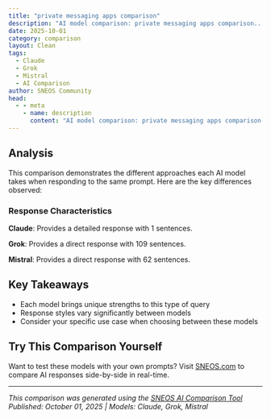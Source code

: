 ```yaml
---
title: "private messaging apps comparison"
description: "AI model comparison: private messaging apps comparison..."
date: 2025-10-01
category: comparison
layout: Clean
tags:
  - Claude
  - Grok
  - Mistral
  - AI Comparison
author: SNEOS Community
head:
  - - meta
    - name: description
      content: "AI model comparison: private messaging apps comparison..."
---
```


<ChatComparison
  title="private messaging apps comparison"
  prompt="private messaging apps comparison"
  :responses='{
    "Claude": "Here\u0027s a comprehensive comparison of popular private messaging apps based on security, features, and usability:\n\n## **Most Secure Options**\n\n### **Signal**\n- **Encryption**: End-to-end by default, open-source protocol\n- **Privacy**: No metadata collection, disappearing messages\n- **Features**: Voice/video calls, groups, file sharing\n- **Best for**: Maximum privacy-focused users\n\n### **Threema**\n- **Encryption**: End-to-end, no phone number required\n- **Privacy**: Anonymous registration, Swiss-based\n- **Features**: Polls, file sharing, voice messages\n- **Best for**: Complete anonymity\n\n## **Mainstream Options**\n\n### **WhatsApp**\n- **Encryption**: End-to-end (uses Signal protocol)\n- **Privacy**: Owned by Meta, collects some metadata\n- **Features**: Large file sharing, business features, web app\n- **Best for**: Wide user base, family/friends\n\n### **Telegram**\n- **Encryption**: Optional \u0022Secret Chats\u0022 only\n- **Privacy**: Cloud-based, stores regular messages\n- **Features**: Large groups (200k), channels, bots, file sharing up to 2GB\n- **Best for**: Large groups, file sharing\n\n### **iMessage**\n- **Encryption**: End-to-end between Apple devices\n- **Privacy**: Apple\u0027s privacy policy applies\n- **Features**: Rich media, games, app integration\n- **Best for**: Apple ecosystem users\n\n## **Other Notable Options**\n\n### **Element (Matrix)**\n- **Encryption**: End-to-end, decentralized\n- **Privacy**: Self-hostable, open source\n- **Features**: Communities, voice/video, file sharing\n- **Best for**: Tech-savvy users wanting decentralization\n\n### **Wickr Me**\n- **Encryption**: End-to-end, military-grade\n- **Privacy**: No personal info required\n- **Features**: Self-destructing messages, secure file transfer\n- **Best for**: High-security needs\n\n## **Quick Comparison Table**\n\n| App | Security | Privacy | Ease of Use | User Base |\n|-----|----------|---------|-------------|-----------|\n| Signal | \u2B50\u2B50\u2B50\u2B50\u2B50 | \u2B50\u2B50\u2B50\u2B50\u2B50 | \u2B50\u2B50\u2B50\u2B50 | \u2B50\u2B50\u2B50 |\n| Threema | \u2B50\u2B50\u2B50\u2B50\u2B50 | \u2B50\u2B50\u2B50\u2B50\u2B50 | \u2B50\u2B50\u2B50 | \u2B50\u2B50 |\n| WhatsApp | \u2B50\u2B50\u2B50\u2B50 | \u2B50\u2B50\u2B50 | \u2B50\u2B50\u2B50\u2B50\u2B50 | \u2B50\u2B50\u2B50\u2B50\u2B50 |\n| Telegram | \u2B50\u2B50\u2B50 | \u2B50\u2B50\u2B50 | \u2B50\u2B50\u2B50\u2B50\u2B50 | \u2B50\u2B50\u2B50\u2B50 |\n| iMessage | \u2B50\u2B50\u2B50\u2B50 | \u2B50\u2B50\u2B50\u2B50 | \u2B50\u2B50\u2B50\u2B50\u2B50 | \u2B50\u2B50\u2B50 |\n\n## **Recommendations**\n\n- **For maximum security**: Signal or Threema\n- **For general use**: WhatsApp or iMessage\n- **For large groups**: Telegram\n- **For tech enthusiasts**: Element\n\nWhat specific features or security requirements are most important to you?",
    "Grok": "Private messaging apps vary widely in terms of security, features, user base, and ease of use. Below is a comparison of some of the most popular private messaging apps based on key criteria like encryption, privacy policies, features, and platform availability. This comparison includes **Signal**, **WhatsApp**, **Telegram**, **iMessage**, and **Threema** as of late 2023.\n\n---\n\n### 1. Signal\n- **Encryption**: End-to-end encryption (E2EE) for all messages, calls, and group chats by default. Open-source protocol (Signal Protocol), widely regarded as the gold standard for security.\n- **Privacy**: Collects minimal data (only phone number for registration). No ads, no trackers. Open-source code allows independent security audits.\n- **Ownership**: Non-profit (Signal Foundation), focused on privacy rather than profit.\n- **Features**:\n  - Disappearing messages.\n  - Secure voice and video calls.\n  - Group chats with E2EE.\n  - Ability to blur faces in photos before sending.\n  - No cloud backups unless manually enabled with a PIN.\n- **Platforms**: iOS, Android, Desktop (linked to mobile).\n- **User Base**: Smaller compared to WhatsApp or Telegram, but growing among privacy-conscious users.\n- **Pros**:\n  - Best-in-class security and privacy.\n  - No corporate ownership or data monetization.\n- **Cons**:\n  - Smaller user base; not everyone you know may use it.\n  - Requires a phone number for registration.\n\n---\n\n### 2. WhatsApp\n- **Encryption**: End-to-end encryption for all messages, calls, and media (based on Signal Protocol) by default since 2016.\n- **Privacy**: Owned by Meta (Facebook), which raises concerns about metadata collection. While message content is encrypted, Meta collects data like contacts, usage patterns, and device info for advertising purposes (outside the EU in some cases). EU users are better protected under GDPR.\n- **Ownership**: Meta (Facebook), a for-profit company with a history of privacy scandals.\n- **Features**:\n  - Disappearing messages.\n  - Secure voice, video, and group calls.\n  - Cloud backups (encrypted since 2021, but tied to Google Drive or iCloud, which may not be as secure).\n  - Large group support (up to 1,024 participants).\n- **Platforms**: iOS, Android, Desktop (linked to mobile).\n- **User Base**: Massive (over 2 billion users), widely used globally.\n- **Pros**:\n  - Huge user base, almost universally adopted.\n  - E2EE for all communications.\n- **Cons**:\n  - Owned by Meta, which may use metadata for other purposes.\n  - Privacy policy is less transparent compared to Signal.\n\n---\n\n### 3. Telegram\n- **Encryption**: End-to-end encryption **only for Secret Chats** (one-on-one). Regular chats and group chats are not E2EE by default; data is stored on Telegram\u2019s servers with server-side encryption.\n- **Privacy**: Collects more data than Signal (e.g., phone number, contacts, usage data). Cloud-based storage means Telegram has access to non-E2EE chat data. Offers some privacy controls (e.g., hiding phone number).\n- **Ownership**: Independent, founded by Pavel Durov, but funded through unclear means (recently introduced ads for revenue).\n- **Features**:\n  - Large groups (up to 200,000 members) and channels for broadcasts.\n  - Bots and customization options.\n  - Cloud storage for messages (accessible across devices).\n  - Disappearing messages (only in Secret Chats).\n- **Platforms**: iOS, Android, Desktop (independent of mobile).\n- **User Base**: Large (over 700 million users), popular for group communication.\n- **Pros**:\n  - Feature-rich with massive group support.\n  - Cloud syncing across devices.\n- **Cons**:\n  - E2EE not enabled by default; most chats are not fully private.\n  - Server-side storage raises privacy concerns.\n\n---\n\n### 4. iMessage (Apple)\n- **Encryption**: End-to-end encryption by default for messages sent between Apple devices. Messages to non-Apple users (SMS/MMS) are not encrypted.\n- **Privacy**: Apple claims to prioritize privacy, collecting minimal data compared to Meta or Google. However, messages are backed up to iCloud by default (unless backups are disabled or encrypted), which could be accessed if iCloud security is compromised. Apple has faced scrutiny for potential government backdoors.\n- **Ownership**: Apple, a for-profit company, though privacy is a key marketing point.\n- **Features**:\n  - Integration with Apple ecosystem (iPhone, iPad, Mac).\n  - Rich media support, animated effects, and apps.\n  - Disappearing messages not supported.\n- **Platforms**: iOS, macOS (exclusive to Apple devices).\n- **User Base**: Huge among Apple users, especially in the US.\n- **Pros**:\n  - Seamless for Apple users.\n  - Strong E2EE when messaging other Apple devices.\n- **Cons**:\n  - Not cross-platform (no Android support).\n  - No E2EE for SMS or if chatting with non-Apple users.\n  - iCloud backups could be a vulnerability.\n\n---\n\n### 5. Threema\n- **Encryption**: End-to-end encryption for all messages, calls, and group chats by default. Uses open-source NaCl cryptography library.\n- **Privacy**: Does not require a phone number or email for registration (unique ID system). Minimal data collection. Servers are hosted in Switzerland, which has strong privacy laws.\n- **Ownership**: Independent Swiss company, focused on privacy.\n- **Features**:\n  - Disappearing messages not supported.\n  - Secure calls and group chats.\n  - No cloud backups (messages stored locally).\n  - Polls and file sharing.\n- **Platforms**: iOS, Android, Desktop (linked to mobile).\n- **User Base**: Smaller, niche user base, mostly in Europe.\n- **Pros**:\n  - High privacy with no phone number requirement.\n  - Strong encryption and Swiss privacy laws.\n- **Cons**:\n  - Smaller user base.\n  - One-time purchase cost (~$5), not free.\n  - Fewer features compared to WhatsApp or Telegram.\n\n---\n\n### Summary Table\n\n| App          | E2EE by Default       | Privacy Level       | Ownership            | User Base         | Platforms                | Cost      |\n|--------------|-----------------------|---------------------|----------------------|-------------------|--------------------------|-----------|\n| **Signal**   | Yes (all chats)      | Very High           | Non-profit           | Medium            | iOS, Android, Desktop    | Free      |\n| **WhatsApp** | Yes (all chats)      | Moderate (Meta)     | Meta (Facebook)      | Very Large        | iOS, Android, Desktop    | Free      |\n| **Telegram** | No (Secret Chats only) | Moderate            | Independent          | Large             | iOS, Android, Desktop    | Free      |\n| **iMessage** | Yes (Apple-to-Apple) | High (Apple)        | Apple                | Large (Apple users) | iOS, macOS               | Free      |\n| **Threema**  | Yes (all chats)      | Very High           | Independent (Swiss)  | Small             | iOS, Android, Desktop    | ~$5 (one-time) |\n\n---\n\n### Which App Should You Choose?\n- **Best for Privacy and Security**: **Signal** or **Threema**. Signal is free and widely recommended by security experts. Threema offers similar privacy with the added benefit of no phone number requirement but at a small cost.\n- **Best for Mass Adoption**: **WhatsApp**. It\u2019s the most widely used globally, ensuring you can reach almost anyone, though privacy concerns with Meta persist.\n- **Best for Groups and Features**: **Telegram**. Great for large communities and cloud syncing, but weak on default privacy.\n- **Best for Apple Users**: **iMessage**. Seamless within the Apple ecosystem, but useless for cross-platform communication.\n- **Best for Anonymity**: **Threema**. No personal info required to sign up.\n\nEach app has trade-offs between privacy, features, and accessibility. If privacy is your top concern, prioritize Signal or Threema. If you need to communicate with a wide audience, WhatsApp or Telegram might be more practical. Always consider your specific needs, the people you communicate with, and the level of trust you place in the app\u2019s ownership and policies.",
    "Mistral": "Certainly! Here\u0027s a comparison of some popular private messaging apps based on key features such as security, user interface, and additional functionalities:\n\n### 1. **Signal**\n- **Security**: End-to-end encryption for all communications. Open-source code allows for independent verification.\n- **User Interface**: Clean and intuitive.\n- **Additional Features**: Group chats, voice and video calls, disappearing messages, screen security (prevents screenshots).\n- **Platforms**: iOS, Android, Windows, macOS, Linux.\n- **Pros**: Highly secure, open-source, no ads or trackers.\n- **Cons**: Limited user base compared to some other apps.\n\n### 2. **WhatsApp**\n- **Security**: End-to-end encryption for all communications.\n- **User Interface**: User-friendly and widely adopted.\n- **Additional Features**: Group chats, voice and video calls, status updates, disappearing messages, WhatsApp Web for desktop use.\n- **Platforms**: iOS, Android, Windows, macOS.\n- **Pros**: Large user base, widely used globally.\n- **Cons**: Owned by Meta (formerly Facebook), which raises privacy concerns for some users.\n\n### 3. **Telegram**\n- **Security**: End-to-end encryption available in \u0022Secret Chats.\u0022 Regular chats are server-client encrypted.\n- **User Interface**: Modern and feature-rich.\n- **Additional Features**: Group chats, channels, bots, self-destructing messages, cloud storage for messages.\n- **Platforms**: iOS, Android, Windows, macOS, Linux, Web.\n- **Pros**: Rich feature set, large user base, cloud storage.\n- **Cons**: End-to-end encryption is not default for all chats.\n\n### 4. **Viber**\n- **Security**: End-to-end encryption for all communications.\n- **User Interface**: Simple and straightforward.\n- **Additional Features**: Group chats, voice and video calls, stickers, disappearing messages.\n- **Platforms**: iOS, Android, Windows, macOS, Linux.\n- **Pros**: Good balance of security and features.\n- **Cons**: Smaller user base compared to WhatsApp and Telegram.\n\n### 5. **Threema**\n- **Security**: End-to-end encryption for all communications. Open-source code for independent verification.\n- **User Interface**: Clean and functional.\n- **Additional Features**: Group chats, voice and video calls, polls, anonymous usage.\n- **Platforms**: iOS, Android, Windows, macOS, Linux.\n- **Pros**: Highly secure, open-source, anonymous usage option.\n- **Cons**: Paid app, smaller user base.\n\n### 6. **Wickr**\n- **Security**: End-to-end encryption for all communications. Open-source code for independent verification.\n- **User Interface**: Professional and secure.\n- **Additional Features**: Group chats, voice and video calls, self-destructing messages, screen security.\n- **Platforms**: iOS, Android, Windows, macOS, Linux.\n- **Pros**: Highly secure, open-source, enterprise-grade features.\n- **Cons**: Smaller user base, more focused on enterprise use.\n\n### 7. **Element (formerly Riot.im)**\n- **Security**: End-to-end encryption for all communications. Open-source code for independent verification.\n- **User Interface**: Modern and feature-rich.\n- **Additional Features**: Group chats, voice and video calls, bots, bridges to other messaging platforms.\n- **Platforms**: iOS, Android, Windows, macOS, Linux, Web.\n- **Pros**: Highly secure, open-source, decentralized.\n- **Cons**: Complex setup for some users, smaller user base.\n\n### Summary\n- **Best for Security**: Signal, Threema, Wickr.\n- **Best for Features**: Telegram, Element.\n- **Best for User Base**: WhatsApp, Telegram.\n- **Best for Enterprise**: Wickr, Element.\n\nChoosing the right private messaging app depends on your specific needs, whether it\u0027s security, features, or user base. Each app has its strengths and weaknesses, so consider what matters most to you."
  }'
  published-date="15:55"
/>

## Analysis

This comparison demonstrates the different approaches each AI model takes when responding to the same prompt. Here are the key differences observed:

### Response Characteristics

**Claude**: Provides a detailed response with 1 sentences. 

**Grok**: Provides a direct response with 109 sentences. 

**Mistral**: Provides a direct response with 62 sentences. 

## Key Takeaways

- Each model brings unique strengths to this type of query
- Response styles vary significantly between models
- Consider your specific use case when choosing between these models

## Try This Comparison Yourself

Want to test these models with your own prompts? Visit [SNEOS.com](https://sneos.com) to compare AI responses side-by-side in real-time.

---

*This comparison was generated using the [SNEOS AI Comparison Tool](https://sneos.com)*
*Published: October 01, 2025 | Models: Claude, Grok, Mistral*
